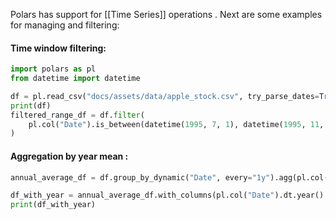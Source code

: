 Polars has support for [[Time Series]] operations . Next are some examples for managing and filtering:
#### Time window filtering:

```python
import polars as pl
from datetime import datetime

df = pl.read_csv("docs/assets/data/apple_stock.csv", try_parse_dates=True)
print(df)
filtered_range_df = df.filter(
    pl.col("Date").is_between(datetime(1995, 7, 1), datetime(1995, 11, 1)),
)
```

#### Aggregation by year mean :

```python 
annual_average_df = df.group_by_dynamic("Date", every="1y").agg(pl.col("Close").mean())

df_with_year = annual_average_df.with_columns(pl.col("Date").dt.year().alias("year"))
print(df_with_year)
```

